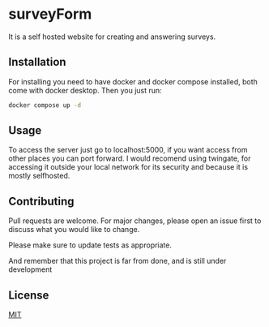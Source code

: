 # surveyForm
It is a self hosted website for creating and answering surveys.
## Installation
For installing you need to have docker and docker compose installed, both come with docker desktop. 
Then you just run:
```bash
docker compose up -d
```
## Usage
To access the server just go to localhost:5000, if you want access from other places you can port forward. I would recomend using twingate, for accessing it outside your local network for its security and because it is mostly selfhosted.

## Contributing
Pull requests are welcome. For major changes, please open an issue first to discuss what you would like to change.

Please make sure to update tests as appropriate.

And remember that this project is far from done, and is still under development

## License
[MIT](https://choosealicense.com/licenses/mit/)
